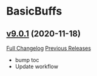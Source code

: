 # BasicBuffs

## [v9.0.1](https://github.com/funkydude/BasicBuffs/tree/v9.0.1) (2020-11-18)
[Full Changelog](https://github.com/funkydude/BasicBuffs/compare/v9.0.0...v9.0.1) [Previous Releases](https://github.com/funkydude/BasicBuffs/releases)

- bump toc  
- Update workflow  
